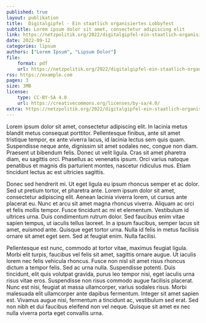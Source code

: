 ```yaml
---
published: true
layout: publikation
title:  Digitalgipfel - Ein staatlich organisiertes Lobbyfest
subtitle: Lorem ipsum dolor sit amet, consectetur adipiscing elit
link: https://netzpolitik.org/2022/digitalgipfel-ein-staatlich-organisiertes-lobbyfest/
date: 2022-09-12
categories: lipsum
authors: ["Lorem Ipsum", "Lipsum Dolor"]
file:
    format: pdf
    url: https://netzpolitik.org/2022/digitalgipfel-ein-staatlich-organisiertes-lobbyfest/
rss: https://example.com
pages: 3
size: 3MB
license:
    type: CC-BY-SA 4.0
    url: https://creativecommons.org/licenses/by-sa/4.0/
extra: https://netzpolitik.org/2022/digitalgipfel-ein-staatlich-organisiertes-lobbyfest/
---
```


Lorem ipsum dolor sit amet, consectetur adipiscing elit. In lacinia metus blandit metus consequat porttitor. Pellentesque finibus, ante sit amet tristique tempor, ex ante viverra lacus, id lacinia lectus sem quis quam. Suspendisse neque ante, dignissim sit amet sodales nec, congue non diam. Praesent ut bibendum felis. Donec ut velit ligula. Cras sit amet pharetra diam, eu sagittis orci. Phasellus ac venenatis ipsum. Orci varius natoque penatibus et magnis dis parturient montes, nascetur ridiculus mus. Etiam tincidunt lectus ac est ultricies sagittis.

Donec sed hendrerit mi. Ut eget ligula eu ipsum rhoncus semper et ac dolor. Sed ut pretium tortor, et pharetra ante. Lorem ipsum dolor sit amet, consectetur adipiscing elit. Aenean lacinia viverra lorem, ut cursus ante placerat eu. Nunc et arcu sit amet magna rhoncus viverra. Aliquam ac orci et felis mollis tempor. Fusce tincidunt ac mi et elementum. Vestibulum id ultrices urna. Duis condimentum rutrum dolor. Sed faucibus enim vitae sapien tempus, ut iaculis tellus laoreet. In a ipsum faucibus, semper lacus sit amet, euismod ante. Quisque eget tortor urna. Nulla id felis in metus facilisis ornare sit amet eget sem. Sed at feugiat enim. Nulla facilisi.

Pellentesque est nunc, commodo at tortor vitae, maximus feugiat ligula. Morbi elit turpis, faucibus vel felis sit amet, sagittis ornare augue. Ut iaculis lorem nec felis vehicula rhoncus. Fusce non nisl sit amet risus rhoncus dictum a tempor felis. Sed ac urna nulla. Suspendisse potenti. Duis tincidunt, elit quis volutpat gravida, purus leo tempor nisi, eget iaculis urna risus vitae eros. Suspendisse non risus commodo augue facilisis placerat. Nunc est nisi, feugiat at massa ullamcorper, varius sodales risus. Morbi malesuada elit ullamcorper ante dapibus fermentum. Integer sit amet sapien est. Vivamus augue nisi, fermentum a tincidunt ac, vestibulum sed erat. Sed non nibh et dui faucibus eleifend non vel neque. Quisque sit amet ex nec nulla viverra porta eget convallis urna. 